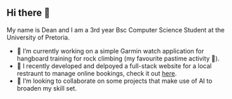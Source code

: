 ## Hi there 👋
My name is Dean and I am a 3rd year  Bsc Computer Science Student at the University of Pretoria.
- 🔭 I’m currently working on a simple Garmin watch application for hangboard training for rock climbing (my favourite pastime activity 🧗).
- 🌱 I recently developed and delpoyed a full-stack website for a local restraunt to manage online bookings, check it out [here](https://www.33onbond.co.za/).
- 👯 I’m looking to collaborate on some projects that make use of AI to broaden my skill set.

